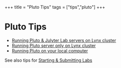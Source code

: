+++
title = "Pluto Tips"
tags = ["tips","pluto"]
+++

# Pluto Tips
- [Running Pluto & Julyter Lab servers on Lynx cluster](../roar/jupyterlab/)
- [Running Pluto server only on Lynx cluster](../roar/pluto/)
- [Running Pluto on your local computer](local/)

See also tips for [Starting & Submitting Labs](../labs/)
